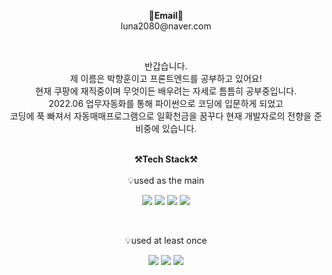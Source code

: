 <p align="center">
<Strong>📧Email📧</Strong><br>luna2080@naver.com<br>
</p>

<br>

<p align="center">
반갑습니다.<br>
제 이름은 박향훈이고 프론트엔드를 공부하고 있어요!<br>
현재 쿠팡에 재직중이며 무엇이든 배우려는 자세로 틈틈히 공부중입니다.<br>
2022.06 업무자동화를 통해 파이썬으로 코딩에 입문하게 되었고<br>
코딩에 푹 빠져서 자동매매프로그램으로 일확천금을 꿈꾸다 현재 개발자로의 전향을 준비중에 있습니다.<br>
<br>

<p align="center">
    <Strong>⚒️Tech Stack⚒️</Strong><br><br>
    💡used as the main
</p>

<p align="center" display="inline-block">
  <img src="https://img.shields.io/badge/Python-3776AB?style=for-the-badge&logo=Python&logoColor=white"> 
  <img src="https://img.shields.io/badge/javascript-F7DF1E?style=for-the-badge&logo=javascript&logoColor=black">
  <img src="https://img.shields.io/badge/css-1572B6?style=for-the-badge&logo=css3&logoColor=white">
  <img src="https://img.shields.io/badge/html-E34F26?style=for-the-badge&logo=html5&logoColor=white">
</p><br>

<p align="center">
    💡used at least once
</p>

<p align="center" display="inline-block">
    <img src="https://img.shields.io/badge/JAVA-007396?style=for-the-badge&logo=java&logoColor=white">
    <img src="https://img.shields.io/badge/SpringBoot-6DB33F?style=for-the-badge&logo=SpringBoot&logoColor=white">
    <img src="https://img.shields.io/badge/mysql-4479A1?style=for-the-badge&logo=mysql&logoColor=white">
</p>
